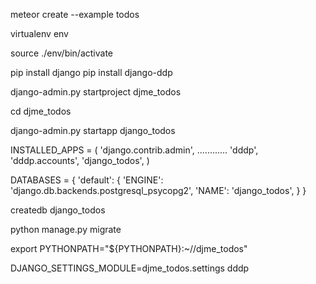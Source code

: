 meteor create --example todos

virtualenv env

source ./env/bin/activate

pip install django
pip install django-ddp

django-admin.py startproject djme_todos

cd djme_todos

django-admin.py startapp django_todos

INSTALLED_APPS = (
    'django.contrib.admin',
    ............
    'dddp',
    'dddp.accounts',
    'django_todos',
)

DATABASES = {
    'default': {
        'ENGINE': 'django.db.backends.postgresql_psycopg2',
        'NAME': 'django_todos',
    }
}

createdb django_todos

python manage.py migrate

export PYTHONPATH="${PYTHONPATH}:~/<path to django root>/djme_todos"

DJANGO_SETTINGS_MODULE=djme_todos.settings dddp
